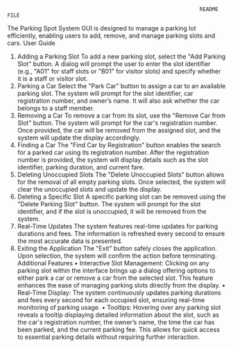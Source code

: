                                                                   README FILE
 The Parking Spot System GUI is designed to manage a parking lot efficiently, enabling users to add, remove, and manage parking slots and cars. 
User Guide
1.	Adding a Parking Slot
                To add a new parking slot, select the "Add Parking Slot" button. A dialog will prompt the user to enter the slot identifier (e.g., "A01" for staff slots or "B01" for visitor slots) and specify whether it is a staff or visitor slot.
2.	Parking a Car
                Select the "Park Car" button to assign a car to an available parking slot. The system will prompt for the slot identifier, car registration number, and owner’s name. It will also ask whether the car belongs to a staff member.
3.	Removing a Car
               To remove a car from its slot, use the "Remove Car from Slot" button. The system will prompt for the car's registration number. Once provided, the car will be removed from the assigned slot, and the system will update the display accordingly.
4.	Finding a Car
                The "Find Car by Registration" button enables the search for a parked car using its registration number. After the registration number is provided, the system will display details such as the slot identifier, parking duration, and current fare.
5.	Deleting Unoccupied Slots
                The "Delete Unoccupied Slots" button allows for the removal of all empty parking slots. Once selected, the system will clear the unoccupied slots and update the display.
6.	Deleting a Specific Slot
                A specific parking slot can be removed using the "Delete Parking Slot" button. The system will prompt for the slot identifier, and if the slot is unoccupied, it will be removed from the system.
7.	Real-Time Updates
                The system features real-time updates for parking durations and fees. The information is refreshed every second to ensure the most accurate data is presented.
8.	Exiting the Application
                The "Exit" button safely closes the application. Upon selection, the system will confirm the action before terminating.
Additional Features
•	Interactive Slot Management: Clicking on any parking slot within the interface brings up a dialog offering options to either park a car or remove a car from the selected slot. This feature enhances the ease of managing parking slots directly from the display.
•	Real-Time Display: The system continuously updates parking durations and fees every second for each occupied slot, ensuring real-time monitoring of parking usage.
•	Tooltips: Hovering over any parking slot reveals a tooltip displaying detailed information about the slot, such as the car's registration number, the owner’s name, the time the car has been parked, and the current parking fee. This allows for quick access to essential parking details without requiring further interaction.

